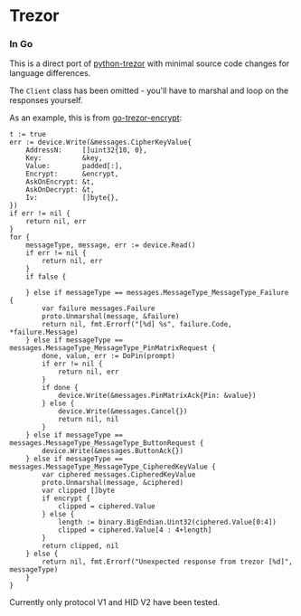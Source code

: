 # Trezor
### In Go

This is a direct port of [python-trezor](https://github.com/trezor/python-trezor)
with minimal source code changes for language differences.

The `Client` class has been omitted - you'll have to marshal and loop on
the responses yourself.

As an example, this is from [go-trezor-encrypt](https://github.com/rendaw/go-trezor-encrypt):

```
t := true
err := device.Write(&messages.CipherKeyValue{
    AddressN:     []uint32{10, 0},
    Key:          &key,
    Value:        padded[:],
    Encrypt:      &encrypt,
    AskOnEncrypt: &t,
    AskOnDecrypt: &t,
    Iv:           []byte{},
})
if err != nil {
    return nil, err
}
for {
    messageType, message, err := device.Read()
    if err != nil {
        return nil, err
    }
    if false {

    } else if messageType == messages.MessageType_MessageType_Failure {
        var failure messages.Failure
        proto.Unmarshal(message, &failure)
        return nil, fmt.Errorf("[%d] %s", failure.Code, *failure.Message)
    } else if messageType == messages.MessageType_MessageType_PinMatrixRequest {
        done, value, err := DoPin(prompt)
        if err != nil {
            return nil, err
        }
        if done {
            device.Write(&messages.PinMatrixAck{Pin: &value})
        } else {
            device.Write(&messages.Cancel{})
            return nil, nil
        }
    } else if messageType == messages.MessageType_MessageType_ButtonRequest {
        device.Write(&messages.ButtonAck{})
    } else if messageType == messages.MessageType_MessageType_CipheredKeyValue {
        var ciphered messages.CipheredKeyValue
        proto.Unmarshal(message, &ciphered)
        var clipped []byte
        if encrypt {
            clipped = ciphered.Value
        } else {
            length := binary.BigEndian.Uint32(ciphered.Value[0:4])
            clipped = ciphered.Value[4 : 4+length]
        }
        return clipped, nil
    } else {
        return nil, fmt.Errorf("Unexpected response from trezor [%d]", messageType)
    }
}
```

Currently only protocol V1 and HID V2 have been tested.